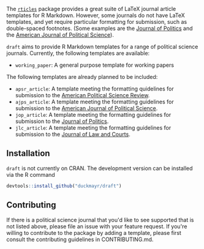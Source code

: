 The [`rticles`](https://github.com/rstudio/rticles) package provides a great
suite of LaTeX journal article templates for R Markdown. However, some journals
do not have LaTeX templates, and yet require particular formatting for
submission, such as double-spaced footnotes. (Some examples are the
[Journal of Politics][1] and the [American Journal of Political Science][2]).

[1]: https://www.journals.uchicago.edu/journals/jop/instruct
[2]: https://ajps.org/guidelines-for-manuscripts/manuscript-preparation/

`draft` aims to provide R Markdown templates for a range of political science
journals. Currently, the following templates are available:

  - `working_paper`: A general purpose template for working papers

The following templates are already planned to be included:

  - `apsr_article`: A template meeting the formatting quidelines for submission
    to the [American Political Science Review][3].
  - `ajps_article`: A template meeting the formatting guidelines for submission
    to the [American Journal of Political Science][2].
  - `jop_article`: A template meeting the formatting guidelines for submission
    to the [Journal of Politics][1].
  - `jlc_article`: A template meeting the formatting guidelines for submission
    to the [Journal of Law and Courts][4].

[3]: https://www.cambridge.org/core/journals/american-political-science-review/information/instructions-contributors
[4]: https://www.journals.uchicago.edu/journals/jlc/instruct

## Installation

`draft` is not currently on CRAN. The development version can be installed via
the R command

```r
devtools::install_github("duckmayr/draft")
```

## Contributing

If there is a political science journal that you'd like to see supported that
is not listed above, please file an issue with your feature request. If you're
willing to contribute to the package by adding a template, please first consult
the contributing guidelines in CONTRIBUTING.md.

